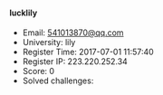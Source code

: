 #### lucklily  

* Email: 541013870@qq.com  
* University: lily  
* Register Time: 2017-07-01 11:57:40  
* Register IP: 223.220.252.34  
* Score: 0  
* Solved challenges: 
